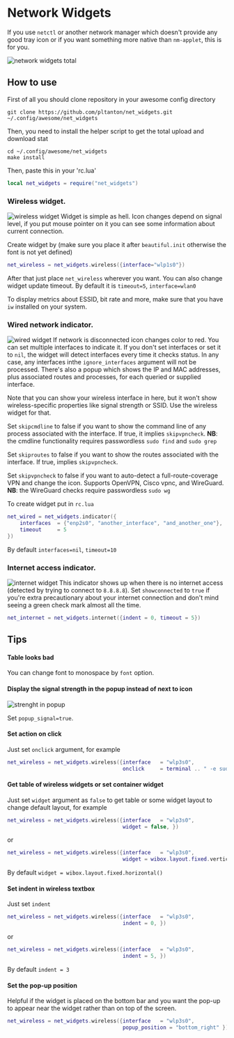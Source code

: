 # Network Widgets
If you use `netctl` or another network manager which doesn't provide any good tray icon or if you want something more native than `nm-applet`, this is for you.

![network widgets total](https://dl.dropbox.com/s/i3aljidy8l6v6mh/net_widgets_total.png?dl=0)
## How to use
First of all you should clone repository in your awesome config directory
```
git clone https://github.com/pltanton/net_widgets.git ~/.config/awesome/net_widgets
```
Then, you need to install the helper script to get the total upload and download stat
```
cd ~/.config/awesome/net_widgets
make install
```
Then, paste this in your 'rc.lua'
```Lua
local net_widgets = require("net_widgets")
```
### Wireless widget.
![wireless widget](https://dl.dropbox.com/s/737pn4mdwv7x79g/wireless_widget.png)
Widget is simple as hell. Icon changes depend on signal level, if you put mouse pointer on it you can see some information about current connection.

Create widget by (make sure you place it after `beautiful.init` otherwise the font is not yet defined)
```Lua
net_wireless = net_widgets.wireless({interface="wlp1s0"})
```
After that just place `net_wireless` wherever you want. You can also change widget update timeout. By default it is `timeout=5`, `interface=wlan0`

To display metrics about ESSID, bit rate and more, make sure that you have `iw` installed on your system.

### Wired network indicator.
![wired widget](https://dl.dropbox.com/s/5hg1bo41luelzob/wired_icon.png)
If network is disconnected icon changes color to red. You can set multiple interfaces to indicate it. If you don't set interfaces or set it to `nil`, the widget will detect interfaces every time it checks status. In any case, any interfaces inthe `ignore_interfaces` argument will not be processed. There's also a popup which shows the IP and MAC addresses, plus associated routes and processes, for each queried or supplied interface.

Note that you can show your wireless interface in here, but it won't show wireless-specific properties like signal strength or SSID. Use the wireless widget for that.

Set `skipcmdline` to false if you want to show the command line of any process associated with the interface.  If true, it implies `skipvpncheck`.  **NB**: the cmdline functionality requires passwordless `sudo find` and `sudo grep`

Set `skiproutes` to false if you want to show the routes associated with the interface.  If true, implies `skipvpncheck`.

Set `skipvpncheck` to false if you want to auto-detect a full-route-coverage VPN and change the icon.  Supports OpenVPN, Cisco vpnc, and WireGuard.  **NB**: the WireGuard checks require passwordless `sudo wg`

To create widget put in `rc.lua`
```Lua
net_wired = net_widgets.indicator({
    interfaces  = {"enp2s0", "another_interface", "and_another_one"},
    timeout     = 5
})
```

By default `interfaces=nil`, `timeout=10`

### Internet access indicator.
<!---
http://imgur.com/a/eGP65
-->
![internet widget](http://i.imgur.com/tdJjvPM.png)
This indicator shows up when there is no internet access (detected by trying to connect to `8.8.8.8`). Set `showconnected` to `true` if you're extra precautionary about your internet connection and don't mind seeing a green check mark almost all the time.
```Lua
net_internet = net_widgets.internet({indent = 0, timeout = 5})
```

## Tips
#### Table looks bad
You can change font to monospace by `font` option.

#### Display the signal strength in the popup instead of next to icon
![strenght in popup](https://cloud.githubusercontent.com/assets/23966/6146605/a8eba74c-b1bc-11e4-826a-9468edf18009.png)

Set `popup_signal=true`.

#### Set action on click
Just set `onclick` argument, for example

```Lua
net_wireless = net_widgets.wireless({interface   = "wlp3s0",
                                     onclick     = terminal .. " -e sudo wifi-menu" })
```


#### Get table of wireless widgets or set container widget
Just set `widget` argument as `false`  to get table or some widget layout to change default layout, for example

```Lua
net_wireless = net_widgets.wireless({interface   = "wlp3s0",
                                     widget = false, })
```

or

```Lua
net_wireless = net_widgets.wireless({interface   = "wlp3s0",
                                     widget = wibox.layout.fixed.vertical(), })
```


By default `widget = wibox.layout.fixed.horizontal()`

#### Set indent in wireless textbox
Just set `indent`
```Lua
net_wireless = net_widgets.wireless({interface   = "wlp3s0",
                                     indent = 0, })
```

or

```Lua
net_wireless = net_widgets.wireless({interface   = "wlp3s0",
                                     indent = 5, })
```


By default `indent = 3`

#### Set the pop-up position

Helpful if the widget is placed on the bottom bar and you want the pop-up to appear near the widget rather than on top of the screen.

```Lua
net_wireless = net_widgets.wireless({interface   = "wlp3s0",
                                     popup_position = "bottom_right" })
```
